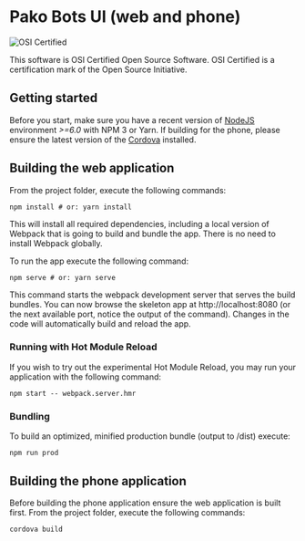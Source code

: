 # Pako Bots UI (web and phone)

![OSI Certified](http://www.samurajdata.se/opensource/mirror/trademarks/osi-certified/web/osi-certified-90x75.png)

This software is OSI Certified Open Source Software.
OSI Certified is a certification mark of the Open Source Initiative.

## Getting started

Before you start, make sure you have a recent version of [NodeJS](http://nodejs.org/) environment *>=6.0* with NPM 3 or Yarn. If building for the phone, please ensure the latest version of the [Cordova](https://cordova.apache.org/#getstarted) installed.

## Building the web application
From the project folder, execute the following commands:

```shell
npm install # or: yarn install
```

This will install all required dependencies, including a local version of Webpack that is going to
build and bundle the app. There is no need to install Webpack globally.

To run the app execute the following command:

```shell
npm serve # or: yarn serve
```

This command starts the webpack development server that serves the build bundles.
You can now browse the skeleton app at http://localhost:8080 (or the next available port, notice the output of the command). Changes in the code
will automatically build and reload the app.

### Running with Hot Module Reload

If you wish to try out the experimental Hot Module Reload, you may run your application with the following command:

```shell
npm start -- webpack.server.hmr
```

### Bundling

To build an optimized, minified production bundle (output to /dist) execute:

```shell
npm run prod
```

## Building the phone application
Before building the phone application ensure the web application is built first.
From the project folder, execute the following commands:

```shell
cordova build
```
